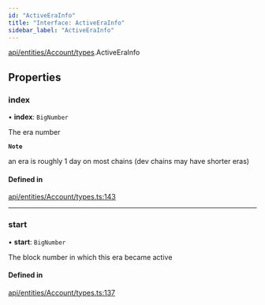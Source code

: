 ```yaml
---
id: "ActiveEraInfo"
title: "Interface: ActiveEraInfo"
sidebar_label: "ActiveEraInfo"
---
```


[api/entities/Account/types](../../../../../../modules/API/Entities/Account/Types/Types.md).ActiveEraInfo

## Properties

### index

• **index**: `BigNumber`

The era number

**`Note`**

an era is roughly 1 day on most chains (dev chains may have shorter eras)

#### Defined in

[api/entities/Account/types.ts:143](https://github.com/PolymeshAssociation/polymesh-sdk/blob/8a9e72221/src/api/entities/Account/types.ts#L143)

___

### start

• **start**: `BigNumber`

The block number in which this era became active

#### Defined in

[api/entities/Account/types.ts:137](https://github.com/PolymeshAssociation/polymesh-sdk/blob/8a9e72221/src/api/entities/Account/types.ts#L137)
